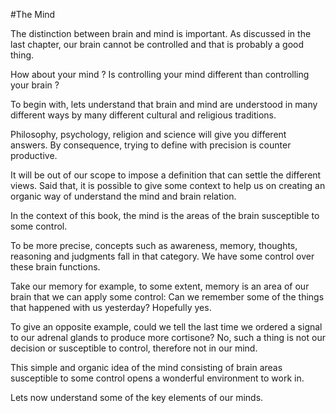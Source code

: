 #The Mind 

The distinction between brain and mind is important. As discussed in the last chapter, our brain cannot be controlled and that is probably a good thing.

How about your mind ? Is controlling your mind different than controlling your brain ?

To begin with, lets understand that brain and mind are understood in many different ways by many different cultural and religious traditions. 

Philosophy, psychology, religion and science will give you different answers. By consequence, trying to define with precision is counter productive.  

It will be out of our scope to impose a definition that can settle the different views. Said that, it is possible to give some context to help us on creating an organic way of understand the mind and brain relation.

In the context of this book, the mind is the areas of the brain susceptible to some control.

To be more precise, concepts such as awareness, memory, thoughts, reasoning and judgments fall in that category. We have some control over these brain functions.

Take our memory for example, to some extent, memory is an area of our brain that we can apply some control: Can we remember some of the things that happened with us yesterday? Hopefully yes.

To give an opposite example, could we tell the last time we ordered a signal to our adrenal glands to produce more cortisone? No, such a thing is not our decision or susceptible to control, therefore not in our mind.

This simple and organic idea of the mind consisting of brain areas susceptible to some control opens a wonderful environment to work in.

Lets now understand some of the key elements of our minds.
